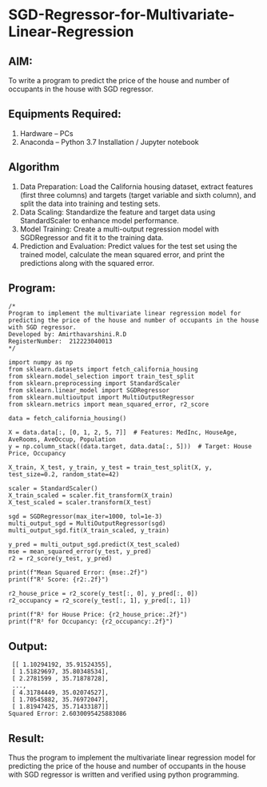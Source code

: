 # SGD-Regressor-for-Multivariate-Linear-Regression

## AIM:
To write a program to predict the price of the house and number of occupants in the house with SGD regressor.

## Equipments Required:
1. Hardware – PCs
2. Anaconda – Python 3.7 Installation / Jupyter notebook

## Algorithm
1. Data Preparation: Load the California housing dataset, extract features (first three columns) and targets (target variable and sixth column), and split the data into training and testing sets.
2. Data Scaling: Standardize the feature and target data using StandardScaler to enhance model performance.
3. Model Training: Create a multi-output regression model with SGDRegressor and fit it to the training data.
4. Prediction and Evaluation: Predict values for the test set using the trained model, calculate the mean squared error, and print the predictions along with the squared error.


## Program:
```
/*
Program to implement the multivariate linear regression model for predicting the price of the house and number of occupants in the house with SGD regressor.
Developed by: Amirthavarshini.R.D
RegisterNumber:  212223040013
*/
```
```
import numpy as np
from sklearn.datasets import fetch_california_housing
from sklearn.model_selection import train_test_split
from sklearn.preprocessing import StandardScaler
from sklearn.linear_model import SGDRegressor
from sklearn.multioutput import MultiOutputRegressor
from sklearn.metrics import mean_squared_error, r2_score

data = fetch_california_housing()

X = data.data[:, [0, 1, 2, 5, 7]]  # Features: MedInc, HouseAge, AveRooms, AveOccup, Population
y = np.column_stack((data.target, data.data[:, 5]))  # Target: House Price, Occupancy

X_train, X_test, y_train, y_test = train_test_split(X, y, test_size=0.2, random_state=42)

scaler = StandardScaler()
X_train_scaled = scaler.fit_transform(X_train)
X_test_scaled = scaler.transform(X_test)

sgd = SGDRegressor(max_iter=1000, tol=1e-3)
multi_output_sgd = MultiOutputRegressor(sgd)
multi_output_sgd.fit(X_train_scaled, y_train)

y_pred = multi_output_sgd.predict(X_test_scaled)
mse = mean_squared_error(y_test, y_pred)
r2 = r2_score(y_test, y_pred)

print(f"Mean Squared Error: {mse:.2f}")
print(f"R² Score: {r2:.2f}")

r2_house_price = r2_score(y_test[:, 0], y_pred[:, 0])
r2_occupancy = r2_score(y_test[:, 1], y_pred[:, 1])

print(f"R² for House Price: {r2_house_price:.2f}")
print(f"R² for Occupancy: {r2_occupancy:.2f}")

```

## Output:
```
 [[ 1.10294192, 35.91524355],
 [ 1.51829697, 35.80348534],
 [ 2.2781599 , 35.71878728],
 ...,
 [ 4.31784449, 35.02074527],
 [ 1.70545882, 35.76972047],
 [ 1.81947425, 35.71433187]]
Squared Error: 2.6030095425883086
```
## Result:
Thus the program to implement the multivariate linear regression model for predicting the price of the house and number of occupants in the house with SGD regressor is written and verified using python programming.
